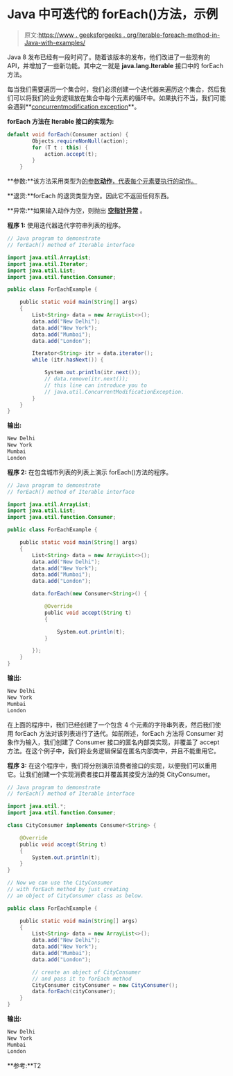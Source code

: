 # Java 中可迭代的 forEach()方法，示例

> 原文:[https://www . geeksforgeeks . org/iterable-foreach-method-in-Java-with-examples/](https://www.geeksforgeeks.org/iterable-foreach-method-in-java-with-examples/)

Java 8 发布已经有一段时间了。随着该版本的发布，他们改进了一些现有的 API，并增加了一些新功能。其中之一就是 **java.lang.Iterable** 接口中的 forEach 方法。

每当我们需要遍历一个集合时，我们必须创建一个迭代器来遍历这个集合，然后我们可以将我们的业务逻辑放在集合中每个元素的循环中。如果执行不当，我们可能会遇到**[concurrentmodification exception](https://www.geeksforgeeks.org/fail-fast-fail-safe-iterators-java/)**。

**forEach 方法在 Iterable 接口的实现为:**

```java
default void forEach(Consumer action) {
        Objects.requireNonNull(action);
        for (T t : this) {
            action.accept(t);
        }
    }
```

**参数:**该方法采用类型为[的参数**动作**，代表每个元素要执行的动作。](https://www.geeksforgeeks.org/java-8-consumer-interface-in-java-with-examples/)

**退货:**forEach 的退货类型为空。因此它不返回任何东西。

**异常:**如果输入动作为空，则抛出 **[空指针异常](https://www.geeksforgeeks.org/null-pointer-exception-in-java/)** 。

**程序 1:** 使用迭代器迭代字符串列表的程序。

```java
// Java program to demonstrate
// forEach() method of Iterable interface

import java.util.ArrayList;
import java.util.Iterator;
import java.util.List;
import java.util.function.Consumer;

public class ForEachExample {

    public static void main(String[] args)
    {
        List<String> data = new ArrayList<>();
        data.add("New Delhi");
        data.add("New York");
        data.add("Mumbai");
        data.add("London");

        Iterator<String> itr = data.iterator();
        while (itr.hasNext()) {

            System.out.println(itr.next());
            // data.remove(itr.next());
            // this line can introduce you to
            // java.util.ConcurrentModificationException.
        }
    }
}
```

**输出:**

```java
New Delhi
New York
Mumbai
London

```

**程序 2:** 在包含城市列表的列表上演示 forEach()方法的程序。

```java
// Java program to demonstrate
// forEach() method of Iterable interface

import java.util.ArrayList;
import java.util.List;
import java.util.function.Consumer;

public class ForEachExample {

    public static void main(String[] args)
    {
        List<String> data = new ArrayList<>();
        data.add("New Delhi");
        data.add("New York");
        data.add("Mumbai");
        data.add("London");

        data.forEach(new Consumer<String>() {

            @Override
            public void accept(String t)
            {

                System.out.println(t);
            }

        });
    }
}
```

**输出:**

```java
New Delhi
New York
Mumbai
London

```

在上面的程序中，我们已经创建了一个包含 4 个元素的字符串列表，然后我们使用 forEach 方法对该列表进行了迭代。如前所述，forEach 方法将 Consumer 对象作为输入，我们创建了 Consumer 接口的匿名内部类实现，并覆盖了 accept 方法。在这个例子中，我们将业务逻辑保留在匿名内部类中，并且不能重用它。

**程序 3:** 在这个程序中，我们将分别演示消费者接口的实现，以便我们可以重用它。让我们创建一个实现消费者接口并覆盖其接受方法的类 CityConsumer。

```java
// Java program to demonstrate
// forEach() method of Iterable interface

import java.util.*;
import java.util.function.Consumer;

class CityConsumer implements Consumer<String> {

    @Override
    public void accept(String t)
    {
        System.out.println(t);
    }
}

// Now we can use the CityConsumer
// with forEach method by just creating
// an object of CityConsumer class as below.

public class ForEachExample {

    public static void main(String[] args)
    {
        List<String> data = new ArrayList<>();
        data.add("New Delhi");
        data.add("New York");
        data.add("Mumbai");
        data.add("London");

        // create an object of CityConsumer
        // and pass it to forEach method
        CityConsumer cityConsumer = new CityConsumer();
        data.forEach(cityConsumer);
    }
}
```

**输出:**

```java
New Delhi
New York
Mumbai
London

```

**参考:**T2